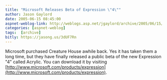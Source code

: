 ```yaml
---
title: "Microsoft Releases Beta of Expression \"4\""
author: Jason Gaylord
date: 2005-06-15 08:45:00
aspnet-weblog-link: http://weblogs.asp.net/jgaylord/archive/2005/06/15/412812.aspx
categories: [aspnet-weblog]
tags:  [archive]
bitly: https://jasong.us/3dUF7Rn
---
```


Microsoft purchased Creature House awhile back. Yes it has taken them a long time, but they have finally released a public beta of the new Expression "4" called Acrylic. You can download it by visiting [http://www.microsoft.com/products/expression](http://www.microsoft.com/products/expression).
